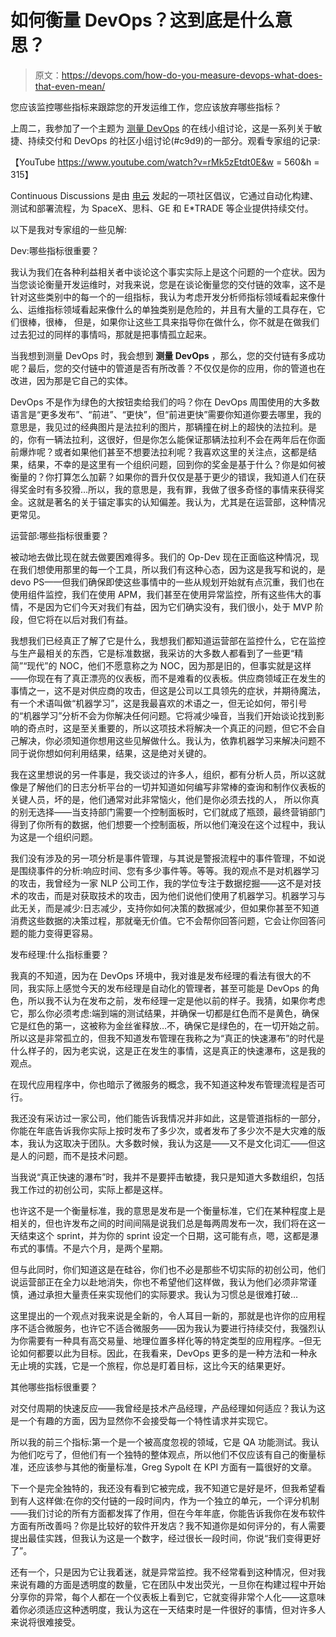 # 如何衡量 DevOps？这到底是什么意思？

> 原文：<https://devops.com/how-do-you-measure-devops-what-does-that-even-mean/>

您应该监控哪些指标来跟踪您的开发运维工作，您应该放弃哪些指标？

上周二，我参加了一个主题为 [测量 DevOps](http://electric-cloud.com/blog/2016/01/continuous-discussions-c9d9-podcast-episode-33-measuring-devops/) 的在线小组讨论，这是一系列关于敏捷、持续交付和 DevOps 的社区小组讨论(#c9d9)的一部分。观看专家组的记录:

【YouTube https://www.youtube.com/watch?v=rMk5zEtdt0E&w = 560&h = 315】

Continuous Discussions 是由 [电云](http://electric-cloud.com/powering-continuous-delivery) 发起的一项社区倡议，它通过自动化构建、测试和部署流程，为 SpaceX、思科、GE 和 E*TRADE 等企业提供持续交付。

以下是我对专家组的一些见解:

Dev:哪些指标很重要？

我认为我们在各种利益相关者中谈论这个事实实际上是这个问题的一个症状。因为当您谈论衡量开发运维时，对我来说，您是在谈论衡量您的交付链的效率，这不是针对这些类别中的每一个的一组指标，我认为考虑开发分析师指标领域看起来像什么、运维指标领域看起来像什么的单独类别是危险的，并且有大量的工具存在，它们很棒，很棒， 但是，如果你让这些工具来指导你在做什么，你不就是在做我们过去犯过的同样的事情吗，那就是把事情孤立起来。

当我想到测量 DevOps 时，我会想到 **测量 DevOps** ，那么，您的交付链有多成功呢？最后，您的交付链中的管道是否有所改善？不仅仅是你的应用，你的管道也在改进，因为那是它自己的实体。

DevOps 不是作为绿色的大按钮卖给我们的吗？你在 DevOps 周围使用的大多数语言是“更多发布”、“前进”、“更快”，但“前进更快”需要你知道你要去哪里，我的意思是，我见过的经典图片是法拉利的图片，那辆撞在树上的超快的法拉利。是的，你有一辆法拉利，这很好，但是你怎么能保证那辆法拉利不会在两年后在你面前爆炸呢？或者如果他们甚至不想要法拉利呢？我喜欢这里的关注点，这都是结果，结果，不幸的是这里有一个组织问题，回到你的奖金是基于什么？你是如何被衡量的？你打算怎么加薪？如果你的晋升仅仅是基于更少的错误，我知道人们在获得奖金时有多狡猾…所以，我的意思是，我有罪，我做了很多奇怪的事情来获得奖金。这就是著名的关于锚定事实的认知偏差。我认为，尤其是在运营部，这种情况更常见。

运营部:哪些指标很重要？

被动地去做比现在就去做要困难得多。我们的 Op-Dev 现在正面临这种情况，现在我们想使用那里的每一个工具，所以我们有这种心态，因为这是我写和说的，是 devo PS——但我们确保即使这些事情中的一些从规划开始就有点沉重，我们也在使用组件监控，我们在使用 APM，我们甚至在使用异常监控，所有这些伟大的事情，不是因为它们今天对我们有益，因为它们确实没有，我们很小，处于 MVP 阶段，但它将在以后对我们有益。

我想我们已经真正了解了它是什么，我想我们都知道运营部在监控什么，它在监控与生产最相关的东西，它是标准数据，我采访的大多数人都看到了一些更“精简”“现代”的 NOC，他们不愿意称之为 NOC，因为那是旧的，但事实就是这样——你现在有了真正漂亮的仪表板，而不是难看的仪表板。供应商领域正在发生的事情之一，这不是对供应商的攻击，但这是公司以工具领先的症状，并期待魔法，有一个术语叫做“机器学习”，这是我最喜欢的术语之一，但无论如何，带引号的“机器学习”分析不会为你解决任何问题。它将减少噪音，当我们开始谈论找到影响的奇点时，这是至关重要的，所以这项技术将解决一个真正的问题，但它不会自己解决，你必须知道你想用这些见解做什么。我认为，依靠机器学习来解决问题不同于说你想如何利用结果，结果，这是绝对关键的。

我在这里想说的另一件事是，我交谈过的许多人，组织，都有分析人员，所以这就像是了解他们的日志分析平台的一切并知道如何编写非常棒的查询和制作仪表板的关键人员，坏的是，他们通常对此非常恼火，他们是你必须去找的人， 所以你真的别无选择——当支持部门需要一个控制面板时，它们就成了瓶颈，最终营销部门得到了你所有的数据，他们想要一个控制面板，所以他们淹没在这个过程中，我认为这是一个组织问题。

我们没有涉及的另一项分析是事件管理，与其说是警报流程中的事件管理，不如说是围绕事件的分析:响应时间、您有多少事件等。等等。我的观点不是对机器学习的攻击，我曾经为一家 NLP 公司工作，我的学位专注于数据挖掘——这不是对技术的攻击，而是对获取技术的攻击，因为他们说他们使用了机器学习。机器学习与此无关，而是减少:日志减少，支持你如何决策的数据减少，但如果你甚至不知道消费这些数据的决策过程，那就毫无价值。它不会帮你回答问题，它会让你回答问题的能力变得更容易。

发布经理:什么指标重要？

我真的不知道，因为在 DevOps 环境中，我对谁是发布经理的看法有很大的不同，我实际上感觉今天的发布经理是自动化的管理者，甚至可能是 DevOps 的角色，所以我不认为在发布之前，发布经理一定是他以前的样子。我猜，如果你考虑它，那么你必须考虑:端到端的测试结果，并确保一切都是红色而不是黄色，确保它是红色的第一，这被称为金丝雀释放…不，确保它是绿色的，在一切开始之前。所以这是非常孤立的，但我不知道发布管理在我称之为“真正的快速瀑布”的时代是什么样子的，因为老实说，这是正在发生的事情，这是真正的快速瀑布，这是我的观点。

在现代应用程序中，你也暗示了微服务的概念，我不知道这种发布管理流程是否可行。

我还没有采访过一家公司，他们能告诉我情况并非如此，这是管道指标的一部分，你能在年底告诉我你实际上按时发布了多少次，或者发布了多少次不是大灾难的版本，我认为这取决于团队。大多数时候，我认为这是——又不是文化词汇——但这是人的问题，而不是技术问题。

当我说“真正快速的瀑布”时，我并不是要抨击敏捷，我只是知道大多数组织，包括我工作过的初创公司，实际上都是这样。

也许这不是一个衡量标准，我的意思是发布是一个衡量标准，它们在某种程度上是相关的，但也许发布之间的时间间隔是说我们总是每两周发布一次，我们将在这一天结束这个 sprint，并为你的 sprint 设定一个日期，这可能有点，嗯，这都是瀑布式的事情。不是六个月，是两个星期。

但与此同时，你们知道这是在硅谷，你们也不必是那些不切实际的初创公司，他们说运营部正在全力以赴地消失，你也不希望他们这样做，我认为他们必须非常谨慎，通过承担大量责任来实现他们的实际要求。我认为习惯总是很难打破…

这里提出的一个观点对我来说是全新的，令人耳目一新的，那就是也许你的应用程序不适合微服务，也许它不适合微服务——因为我认为要进行持续交付，我强烈认为你需要有一种具有高交易量、地理位置多样化等的特定类型的应用程序。–但无论如何都要以此为目标。因此，在我看来，DevOps 更多的是一种方法和一种永无止境的实践，它是一个旅程，你总是盯着目标，这比今天的结果更好。

其他哪些指标很重要？

对交付周期的快速反应——我曾经是技术产品经理，产品经理如何适应？我认为这是一个有趣的方面，因为显然你不会接受每一个特性请求并实现它。

所以我的前三个指标:第一个是一个被高度忽视的领域，它是 QA 功能测试。我认为他们吃亏了，但他们有一个独特的整体观点，所以他们不仅应该有自己的衡量标准，还应该参与其他的衡量标准，Greg Sypolt 在 KPI 方面有一篇很好的文章。

下一个是完全独特的，我还没有看到它被完成，我不知道它是好是坏，但我希望看到有人这样做:在你的交付链的一段时间内，作为一个独立的单元，一个评分机制——我们讨论的所有方面都发挥了作用，但在今年年底，你能告诉我你在发布软件方面有所改善吗？你是比较好的软件开发店？我不知道你是如何评分的，有人需要提出最佳实践，但我认为这是一个数字，经过很长一段时间，你说“我们变得更好了”。

还有一个，只是因为它让我着迷，就是异常监控。我不经常看到这种情况，但对我来说有趣的方面是透明度的数量，它在团队中发出荧光，一旦你在构建过程中开始分享你的异常，每个人都在一个仪表板上看到它，它就变得非常个人化——这意味着你必须适应这种透明度，我认为这在一天结束时是一件很好的事情，但对许多人来说将很难接受。